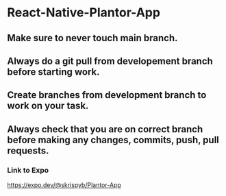 ﻿# React-Native-Plantor-App


## Make sure to never touch main branch.

## Always do a git pull from developement branch before starting work.

## Create branches from development branch to work on your task.

## Always check that you are on correct branch before making any changes, commits, push, pull requests.

### Link to Expo
https://expo.dev/@skrispyb/Plantor-App
